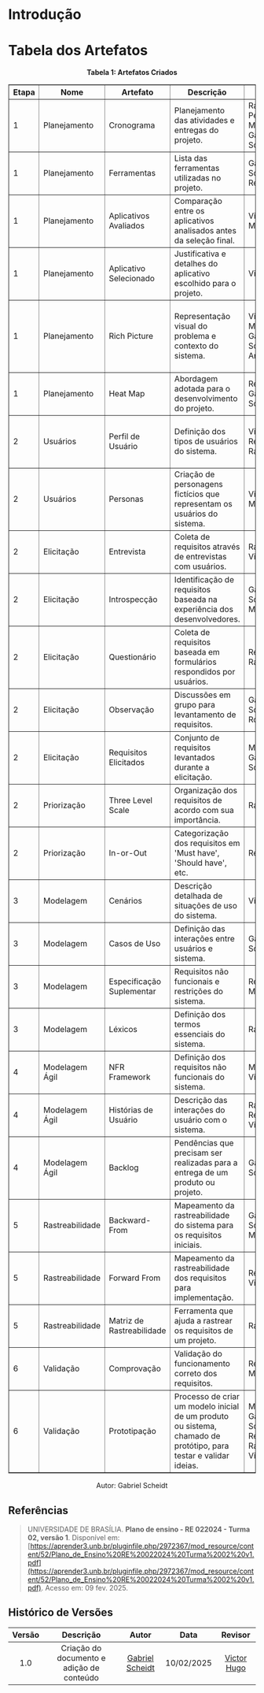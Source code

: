 # Introdução

# Tabela dos Artefatos

  <div style="text-align: center;">
    <p><strong>Tabela 1: Artefatos Criados </strong></p>
  </div>


<table border="1">
  <tr>
    <th>Etapa</th>
    <th>Nome</th>
    <th>Artefato</th>
    <th>Descrição</th>
    <th>Autor</th>
    <th>Revisor</th>
  </tr>
  <tr>
    <td>1</td>
    <td>Planejamento</td>
    <td><a>Cronograma</a></td>
    <td>Planejamento das atividades e entregas do projeto.</td>
    <td><a> Rafael Pereira, Milena Rocha, Gabriel Scheidt</a></td>
    <td><a>Victor Hugo</a><a>Renan Araújo </a></td>
  </tr>
  <tr>
    <td>1</td>
    <td>Planejamento</td>
    <td><a>Ferramentas</a></td>
    <td>Lista das ferramentas utilizadas no projeto.</td>
    <td><a>Gabriel Scheidt </a><a>Renan Araújo </a></td>
    <td><a >Victor Hugo</a><a>Milena </a></td>
  </tr>
  <tr>
    <td>1</td>
    <td>Planejamento</td>
    <td><a>Aplicativos Avaliados</a></td>
    <td>Comparação entre os aplicativos analisados antes da seleção final.</td>
    <td><a >Victor Hugo</a> <a>Milena Rocha </a></td>
    <td><a>Renan Araújo </a> <a> Rafael Pereira</a></td>
  </tr>
  <tr>
    <td>1</td>
    <td>Planejamento</td>
    <td><a>Aplicativo Selecionado</a></td>
    <td>Justificativa e detalhes do aplicativo escolhido para o projeto.</td>
    <td><a>Victor Hugo  </a></td>
    <td><a >Gabriel Scheidt</a> <a >Milena Rocha </a></td>
  </tr>
  <tr>
    <td>1</td>
    <td>Planejamento</td>
    <td><a>Rich Picture</a></td>
    <td>Representação visual do problema e contexto do sistema.</td>
    <td><a>Victor Hugo </a> <a >Milena Rocha </a><a >Gabriel Scheidt</a><a>Renan Araújo </a> </td>
    <td><a >Gabriel Scheidt</a> <a>Victor Hugo </a> <a >Milena Rocha </a> <a>Renan Araújo </a></td>
  </tr>
  <tr>
    <td>1</td>
    <td>Planejamento</td>
    <td><a>Heat Map</a></td>
    <td>Abordagem adotada para o desenvolvimento do projeto.</td>
    <td><a >Renan Araújo </a><a >Gabriel Scheidt </a></td>
    <td><a>Victor Hugo </a><a>Milena Rocha </a></td>
  </tr>

  <!-- Etapa 2 - Usuários -->
  <tr>
    <td>2</td>
    <td>Usuários</td>
    <td><a>Perfil de Usuário</a></td>
    <td>Definição dos tipos de usuários do sistema.</td>
    <td> <a>Victor Hugo </a> <a>Renan Araújo </a> <a >Rafael Pereira </a></td>
    <td><a >Gabriel Scheidt</a> <a>Renan Araújo </a> <a>Victor Hugo </a></td>
  </tr>
  <tr>
    <td>2</td>
    <td>Usuários</td>
    <td><a>Personas</a></td>
    <td>Criação de personagens fictícios que representam os usuários do sistema.</td>
    <td><a>Victor Hugo </a><a>Milena Rocha</a></td>
    <td><a >Gabriel Scheidt </a> <a>Rafael Pereira </a></td>
  </tr>

  <!-- Etapa 2 - Elicitação -->
  <tr>
    <td>2</td>
    <td>Elicitação</td>
    <td><a>Entrevista</a></td>
    <td>Coleta de requisitos através de entrevistas com usuários.</td>
    <td><a >Rafael Pereira</a> <a >Victor Hugo </a></td>
    <td><a>Renan Araújo </a> <a >Milena Rocha </a></td>
  </tr>
  <tr>
    <td>2</td>
    <td>Elicitação</td>
    <td><a>Introspecção</a></td>
    <td>Identificação de requisitos baseada na experiência dos desenvolvedores.</td>
    <td><a >Gabriel Scheidt</a> <a >Milena Rocha </a></td>
    <td> <a>Renan Áraujo </a> <a >Rafael Pereira</a></td>
  </tr>
  <tr>
    <td>2</td>
    <td>Elicitação</td>
    <td><a>Questionário</a></td>
    <td>Coleta de requisitos baseada em formulários respondidos por usuários.</td>
    <td><a >Renan Araújo </a> <a >Rafael Pereira</a></td>
    <td><a >Milena Rocha </a> <a >Victor Hugo</a></td>
  </tr>
  <tr>
    <td>2</td>
    <td>Elicitação</td>
    <td><a>Observação</a></td>
    <td>Discussões em grupo para levantamento de requisitos.</td>
    <td><a >Gabriel Scheidt</a><a >Milena Rocha</a></td>
    <td><a >Victor hugo </a><a >Rafael Pereira </a></td>
  </tr>
  <tr>
    <td>2</td>
    <td>Elicitação</td>
    <td><a>Requisitos Elicitados</a></td>
    <td>Conjunto de requisitos levantados durante a elicitação.</td>
    <td><a >Milena Rocha</a> <a >Gabriel Scheidt</a></td>
    <td><a>Renan Araújo </a> <a>Victor Hugo </a></td>
  </tr>

  <!-- Etapa 2 - Priorização -->
  <tr>
    <td>2</td>
    <td>Priorização</td>
    <td><a>Three Level Scale</a></td>
    <td>Organização dos requisitos de acordo com sua importância.</td>
    <td><a >Rafael Pereira </a></td>
    <td><a >Gabriel Scheidt</a> <a >Milena Rocha </a></td>
  </tr>
  <tr>
    <td>2</td>
    <td>Priorização</td>
    <td><a>In-or-Out</a></td>
    <td>Categorização dos requisitos em 'Must have', 'Should have', etc.</td>
    <td><a >Renan Araújo</a></td>
    <td><a >Rafel Pereira</a><a >Victor Hugo</a></td>
  </tr>

  <!-- Etapa 3 - Modelagem -->
  <tr>
    <td>3</td>
    <td>Modelagem</td>
    <td><a>Cenários</a></td>
    <td>Descrição detalhada de situações de uso do sistema.</td>
    <td><a>Victor Hugo </a></td>
    <td><a>Renan Araújo </a> <a >Gabriel Scheidt</a></td>
  </tr>
  <tr>
    <td>3</td>
    <td>Modelagem</td>
    <td><a>Casos de Uso</a></td>
    <td>Definição das interações entre usuários e sistema.</td>
    <td><a >Gabriel Scheidt</a></td>
    <td><a>Milena Rocha</a> <a>Rafael Pereira </a></td>
  </tr>
  <tr>
    <td>3</td>
    <td>Modelagem</td>
    <td><a>Especificação Suplementar</a></td>
    <td>Requisitos não funcionais e restrições do sistema.</td>
    <td><a>Renan Araújo </a> <a >Milena Rocha </a></td>
    <td><a >Gabriel Scheidt</a> <a>Victor Hugo </a></td>
  </tr>
  <tr>
    <td>3</td>
    <td>Modelagem</td>
    <td><a>Léxicos</a></td>
    <td>Definição dos termos essenciais do sistema.</td>
    <td><a>Rafael Pereira </a></td>
    <td><a >Milena Rocha </a><a >Gabriel Scheidt </a></td>
  </tr>

  <!-- Etapa 4 - Modelagem Ágil -->
  <tr>
    <td>4</td>
    <td>Modelagem Ágil</td>
    <td><a>NFR Framework</a></td>
    <td>Definição dos requisitos não funcionais do sistema.</td>
    <td><a >Milena Rocha </a><a>Victor Hugo </a></td>
    <td><a>Rafael Pereira</a> <a >Gabriel Scheidt </a></td>
  </tr>

  <tr>
    <td>4</td>
    <td>Modelagem Ágil</td>
    <td><a>Histórias de Usuário</a></td>
    <td>Descrição das interações do usuário com o sistema.</td>
    <td><a>Rafael Pereira </a> <a >Renan Araújo </a> <a>Victor Hugo </a></td>
    <td><a >Milena Rocha </a><a >Gabriel Scheidt </a></td>
  </tr>
    </tr>
    <tr>
    <td>4</td>
    <td>Modelagem Ágil</td>
    <td><a>Backlog</a></td>
    <td>Pendências que precisam ser realizadas para a entrega de um produto ou projeto.</td>
    <td><a>Gabriel Scheidt </a></td>
    <td><a >Renan Araújo </a><a >Victor Hugo </a></td>
  </tr>

  <!-- Etapa 5 - Rastreabilidade -->
  <tr>
    <td>5</td>
    <td>Rastreabilidade</td>
    <td><a>Backward-From</a></td>
    <td>Mapeamento da rastreabilidade do sistema para os requisitos iniciais.</td>
    <td><a >Gabriel Scheidt</a> <a >Milena Rocha </a></td>
    <td><a>Victor Hugo </a><a>Rafael Pereira </a></td>
  </tr>
  <tr>
    <td>5</td>
    <td>Rastreabilidade</td>
    <td><a>Forward From</a></td>
    <td>Mapeamento da rastreabilidade dos requisitos para implementação.</td>
    <td><a>Renan Araújo </a> <a>Victor Hugo </a></td>
    <td><a >Milena Rocha </a><a >Gabriel Scheidt </a></td>
      <tr>
    <td>5</td>
    <td>Rastreabilidade</td>
    <td><a>Matriz de Rastreabilidade</a></td>
    <td>Ferramenta que ajuda a rastrear os requisitos de um projeto.</td>
    <td><a>Rafael Pereira </a></td>
    <td><a >Renan Araújo</a></td>
<!-- Etapa 6 - Validação -->
  <tr>
    <td>6</td>
    <td>Validação</td>
    <td><a>Comprovação</a></td>
    <td>Validação do funcionamento correto dos requisitos.</td>
    <td><a >Renan Araújo </a><a >Milena Rocha </a></td>
    <td><a >Victor Hugo</a><a >Rafael Pereira</a></td>
  </tr>
  <tr>
    <td>6</td>
    <td>Validação</td>
    <td><a>Prototipação</a></td>
    <td>Processo de criar um modelo inicial de um produto ou sistema, chamado de protótipo, para testar e validar ideias.</td>
    <td><a >Milena Rocha </a> <a >Gabriel Scheidt</a> <a>Renan Araújo </a><a>Rafael Pereira </a><a>Victor Hugo </a></td>
    <td><a >Gabriel Scheidt</a> <a >Milena Rocha </a><a >Rafael Pereira</a> <a >Renan Araújo</a></td>
  </tr>
  
</table>


<p style="text-align: center; font-size: 14px;">
    Autor: <a  target="_blank">Gabriel Scheidt</a>
  </p>

## Referências
> UNIVERSIDADE DE BRASÍLIA. **Plano de ensino - RE 022024 - Turma 02, versão 1**. Disponível em: [https://aprender3.unb.br/pluginfile.php/2972367/mod_resource/content/52/Plano_de_Ensino%20RE%20022024%20Turma%2002%20v1.pdf](https://aprender3.unb.br/pluginfile.php/2972367/mod_resource/content/52/Plano_de_Ensino%20RE%20022024%20Turma%2002%20v1.pdf). Acesso em: 09 fev. 2025.

## Histórico de Versões

| Versão |          Descrição              |     Autor      |      Data      |   Revisor     | 
|:------:|:-------------------------------:|:--------------:|:--------------:|:-------------:|
| 1.0   | Criação do documento e adição de conteúdo  | [Gabriel Scheidt](https://github.com/Gxaite)| 10/02/2025  | [Victor Hugo](https://github.com/VHbernardes)|